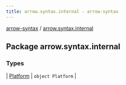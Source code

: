```yaml
---
title: arrow.syntax.internal - arrow-syntax
---
```


[arrow-syntax](../index.html) / [arrow.syntax.internal](./index.html)

## Package arrow.syntax.internal

### Types

| [Platform](-platform/index.html) | `object Platform` |

